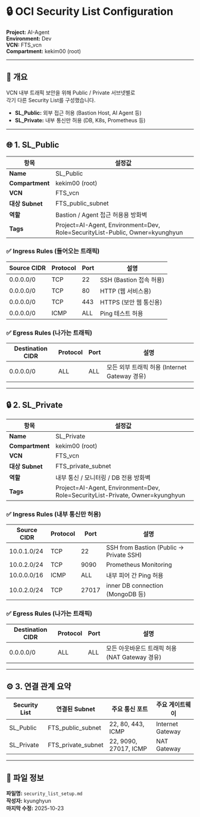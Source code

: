 # 🔒 OCI Security List Configuration  
**Project:** AI-Agent  
**Environment:** Dev  
**VCN:** FTS_vcn  
**Compartment:** kekim00 (root)

---

## 📘 개요
VCN 내부 트래픽 보안을 위해 Public / Private 서브넷별로  
각기 다른 Security List를 구성했습니다.

- **SL_Public:** 외부 접근 허용 (Bastion Host, AI Agent 등)
- **SL_Private:** 내부 통신만 허용 (DB, K8s, Prometheus 등)

---

## 🌐 1. SL_Public

| 항목 | 설정값 |
|------|--------|
| **Name** | SL_Public |
| **Compartment** | kekim00 (root) |
| **VCN** | FTS_vcn |
| **대상 Subnet** | FTS_public_subnet |
| **역할** | Bastion / Agent 접근 허용용 방화벽 |
| **Tags** | Project=AI-Agent, Environment=Dev, Role=SecurityList-Public, Owner=kyunghyun |

### ✅ Ingress Rules (들어오는 트래픽)

| Source CIDR | Protocol | Port | 설명 |
|--------------|-----------|------|------|
| 0.0.0.0/0 | TCP | 22 | SSH (Bastion 접속 허용) |
| 0.0.0.0/0 | TCP | 80 | HTTP (웹 서비스용) |
| 0.0.0.0/0 | TCP | 443 | HTTPS (보안 웹 통신용) |
| 0.0.0.0/0 | ICMP | ALL | Ping 테스트 허용 |

### ✅ Egress Rules (나가는 트래픽)

| Destination CIDR | Protocol | Port | 설명 |
|------------------|-----------|------|------|
| 0.0.0.0/0 | ALL | ALL | 모든 외부 트래픽 허용 (Internet Gateway 경유) |

---

## 🔒 2. SL_Private

| 항목 | 설정값 |
|------|--------|
| **Name** | SL_Private |
| **Compartment** | kekim00 (root) |
| **VCN** | FTS_vcn |
| **대상 Subnet** | FTS_private_subnet |
| **역할** | 내부 통신 / 모니터링 / DB 전용 방화벽 |
| **Tags** | Project=AI-Agent, Environment=Dev, Role=SecurityList-Private, Owner=kyunghyun |

### ✅ Ingress Rules (내부 통신만 허용)

| Source CIDR | Protocol | Port | 설명 |
|--------------|-----------|------|------|
| 10.0.1.0/24 | TCP | 22 | SSH from Bastion (Public → Private SSH) |
| 10.0.2.0/24 | TCP | 9090 | Prometheus Monitoring |
| 10.0.0.0/16 | ICMP | ALL | 내부 피어 간 Ping 허용 |
| 10.0.2.0/24 | TCP | 27017 | inner DB connection (MongoDB 등) |

### ✅ Egress Rules (나가는 트래픽)

| Destination CIDR | Protocol | Port | 설명 |
|------------------|-----------|------|------|
| 0.0.0.0/0 | ALL | ALL | 모든 아웃바운드 트래픽 허용 (NAT Gateway 경유) |

---

## ⚙️ 3. 연결 관계 요약

| Security List | 연결된 Subnet | 주요 통신 포트 | 주요 게이트웨이 |
|----------------|----------------|----------------|------------------|
| SL_Public | FTS_public_subnet | 22, 80, 443, ICMP | Internet Gateway |
| SL_Private | FTS_private_subnet | 22, 9090, 27017, ICMP | NAT Gateway |

---

## 📂 파일 정보  
**파일명:** `security_list_setup.md`  
**작성자:** kyunghyun  
**마지막 수정:** 2025-10-23  
